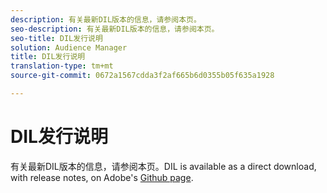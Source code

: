 ```yaml
---
description: 有关最新DIL版本的信息，请参阅本页。
seo-description: 有关最新DIL版本的信息，请参阅本页。
seo-title: DIL发行说明
solution: Audience Manager
title: DIL发行说明
translation-type: tm+mt
source-git-commit: 0672a1567cdda3f2af665b6d0355b05f635a1928

---
```



# DIL发行说明

有关最新DIL版本的信息，请参阅本页。DIL is available as a direct download, with release notes, on Adobe&#39;s [Github page](https://github.com/Adobe-Marketing-Cloud/dil/releases).

